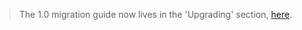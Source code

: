 > The 1.0 migration guide now lives in the 'Upgrading' section, [here](https://github.com/balderdashy/sails/blob/master/docs/upgrading/To1.0.md).
